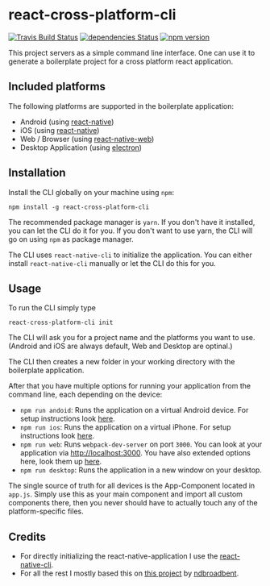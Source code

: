 # react-cross-platform-cli

[![Travis Build Status](https://travis-ci.org/thomasheyenbrock/react-cross-platform-cli.svg?branch=master)](https://travis-ci.org/thomasheyenbrock/react-cross-platform-cli)
[![dependencies Status](https://david-dm.org/thomasheyenbrock/react-cross-platform-cli/status.svg)](https://david-dm.org/thomasheyenbrock/react-cross-platform-cli)
[![npm version](https://badge.fury.io/js/react-cross-platform-cli.svg)](https://badge.fury.io/js/react-cross-platform-cli)

This project servers as a simple command line interface. One can use it to generate a boilerplate project for a cross platform react application.

## Included platforms

The following platforms are supported in the boilerplate application:

* Android (using [react-native](https://facebook.github.io/react-native/))
* iOS (using [react-native](https://facebook.github.io/react-native/))
* Web / Browser (using [react-native-web](https://github.com/necolas/react-native-web))
* Desktop Application (using [electron](https://electron.atom.io/))

## Installation

Install the CLI globally on your machine using `npm`:

```shell
npm install -g react-cross-platform-cli
```

The recommended package manager is `yarn`. If you don't have it installed, you can let the CLI do it for you. If you don't want to use yarn, the CLI will go on using `npm` as package manager.

The CLI uses `react-native-cli` to initialize the application. You can either install `react-native-cli` manually or let the CLI do this for you.

## Usage

To run the CLI simply type

```shell
react-cross-platform-cli init
```

The CLI will ask you for a project name and the platforms you want to use. (Android and iOS are always default, Web and Desktop are optinal.)

The CLI then creates a new folder in your working directory with the boilerplate application.

After that you have multiple options for running your application from the command line, each depending on the device:
* `npm run andoid`: Runs the application on a virtual Android device. For setup instructions look [here](https://facebook.github.io/react-native/docs/getting-started.html).
* `npm run ios`: Runs the application on a virtual iPhone. For setup instructions look [here](https://facebook.github.io/react-native/docs/getting-started.html).
* `npm run web`: Runs `webpack-dev-server` on port `3000`. You can look at your application via [http://localhost:3000](http://localhost:3000).
  You have also extended options here, look them up [here](https://github.com/ndbroadbent/react-native-web-webpack).
* `npm run desktop`: Runs the application in a new window on your desktop.

The single source of truth for all devices is the App-Component located in `app.js`. Simply use this as your main component and import all custom components there, then you never should have to actually touch any of the platform-specific files.

## Credits

* For directly initializing the react-native-application I use the [react-native-cli](https://www.npmjs.com/package/react-native-cli).
* For all the rest I mostly based this on [this project](https://github.com/ndbroadbent/react-native-web-webpack) by [ndbroadbent](https://github.com/ndbroadbent).
